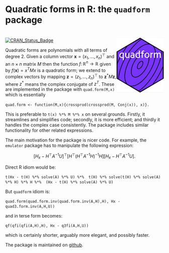 Quadratic forms in R: the `quadform` package
================

<!-- README.md is generated from README.Rmd. Please edit that file -->

# <img src="man/figures/quadform.png" width = "150" align="right" />

<!-- badges: start -->

[![CRAN_Status_Badge](https://www.r-pkg.org/badges/version/quadform)](https://cran.r-project.org/package=quadform)
<!-- badges: end -->

Quadratic forms are polynomials with all terms of degree 2. Given a
column vector ${\mathbf x}=(x_1,\ldots,x_n)^\top$ and an $n\times n$
matrix $M$ then the function
$f\colon\mathbb{R}^n\longrightarrow\mathbb{R}$ given by
$f({\mathbf x})=x^TMx$ is a quadratic form; we extend to complex vectors
by mapping ${\mathbf z}=(z_1,\ldots, z_n)^\top$ to
${\mathbf z}^*M{\mathbf z}$, where $z^*$ means the complex conjugate of
$z^T$. These are implemented in the package with `quad.form(M,x)` which
is essentially

`quad.form <- function(M,x){crossprod(crossprod(M, Conj(x)), x)}.`

This is preferable to `t(x) %*% M %*% x` on several grounds. Firstly, it
streamlines and simplifies code; secondly, it is more efficient; and
thirdly it handles the complex case consistently. The package includes
similar functionality for other related expressions.

The main motivation for the package is nicer code. For example, the
`emulator` package has to manipulate the following expression:

$$
\left[H_x-H^\top A^{-1}U\right]^\top
\left[H^\top\left(H^\top A^{-1}H\right)^{-1}H\right]
\left[H_x-H^\top A^{-1}U\right].
$$

Direct R idiom would be:

    t(Hx - t(H) %*% solve(A) %*% U) %*%  t(H) %*% solve(t(H) %*% solve(A) %*% H) %*% H %*%  (Hx - t(H) %*% solve(A) %*% U)

But `quadform` idiom is:

    quad.form(quad.form.inv(quad.form.inv(A,H),H), Hx - quad3.form.inv(A,H,U))

and in terse form becomes:

    qf(qfi(qfi(A,H),H), Hx - q3fi(A,H,U))

which is certainly shorter, arguably more elegant, and possibly faster.

The package is maintained on
[github](https://github.com/RobinHankin/quadform).
